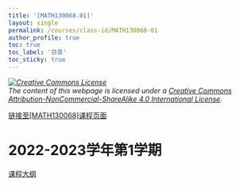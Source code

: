 ```yaml
---
title: '[MATH130068.01]'
layout: single
permalink: /courses/class-id/MATH130068-01
author_profile: true
toc: true
toc_label: '目录'
toc_sticky: true
---
```


<div class='notice--warning'>
<p><i><a rel='license' href='http://creativecommons.org/licenses/by-nc-sa/4.0/'><img alt='Creative Commons License' style='border-width:0' src='https://i.creativecommons.org/l/by-nc-sa/4.0/88x31.png' /></a><br /> The content of this webpage is licensed under a <a rel='license' href='http://creativecommons.org/licenses/by-nc-sa/4.0/'>Creative Commons Attribution-NonCommercial-ShareAlike 4.0 International License</a>.</i></p>
</div>

<a href='https://fdu-math.github.io/courses/MATH130068'>链接至[MATH130068]课程页面<a>

# 2022-2023学年第1学期

<a href='https://fdu-math.github.io/assets/docs/courses/MATH130068.01-2022-2023-1 (Encrypted).pdf'>课程大纲</a>